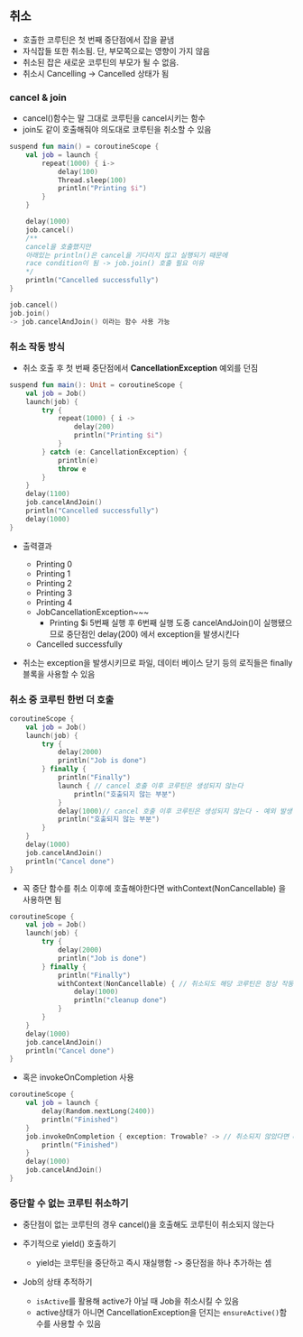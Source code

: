 ## 취소
* 호출한 코루틴은 첫 번째 중단점에서 잡을 끝냄
* 자식잡들 또한 취소됨. 단, 부모쪽으로는 영향이 가지 않음
* 취소된 잡은 새로운 코루틴의 부모가 될 수 없음.
* 취소시 Cancelling -> Cancelled 상태가 됨

### cancel & join
* cancel()함수는 말 그대로 코루틴을 cancel시키는 함수
* join도 같이 호출해줘야 의도대로 코루틴을 취소할 수 있음
```kotlin
suspend fun main() = coroutineScope {
    val job = launch {
        repeat(1000) { i->
            delay(100)
            Thread.sleep(100)
            println("Printing $i")
        }
    }

    delay(1000)
    job.cancel() 
    /** 
    cancel을 호출했지만 
    아래있는 println()은 cancel을 기다리지 않고 실행되기 때문에 
    race condition이 됨 -> job.join() 호출 필요 이유
    */
    println("Cancelled successfully")
}
```

```kotlin
job.cancel()
job.join()
-> job.cancelAndJoin() 이라는 함수 사용 가능
```

### 취소 작동 방식
* 취소 호출 후 첫 번째 중단점에서 **CancellationException** 예외를 던짐
```kotlin
suspend fun main(): Unit = coroutineScope {
    val job = Job()
    launch(job) {
        try {
            repeat(1000) { i ->
                delay(200)
                println("Printing $i")
            }
        } catch (e: CancellationException) {
            println(e)
            throw e
        }
    }
    delay(1100)
    job.cancelAndJoin()
    println("Cancelled successfully")
    delay(1000)
}
```
* 출력결과
    * Printing 0
    * Printing 1
    * Printing 2
    * Printing 3
    * Printing 4
    * JobCancellationException~~~ 
        * Printing $i 5번째 실행 후 6번째 실행 도중 cancelAndJoin()이 실행됐으므로 중단점인 delay(200) 에서 exception을 발생시킨다
    * Cancelled successfully

* 취소는 exception을 발생시키므로 파일, 데이터 베이스 닫기 등의 로직들은 finally 블록을 사용할 수 있음

### 취소 중 코루틴 한번 더 호출
```kotlin 
coroutineScope {
    val job = Job()
    launch(job) {
        try {
            delay(2000)
            println("Job is done")
        } finally {
            println("Finally")
            launch { // cancel 호출 이후 코루틴은 생성되지 않는다
                println("호출되지 않는 부분")
            }
            delay(1000)// cancel 호출 이후 코루틴은 생성되지 않는다 - 예외 발생
            println("호출되지 않는 부분")
        }
    }
    delay(1000)
    job.cancelAndJoin()
    println("Cancel done")
}
```

* 꼭 중단 함수를 취소 이후에 호출해야한다면 withContext(NonCancellable) 을 사용하면 됨
```kotlin 
coroutineScope {
    val job = Job()
    launch(job) {
        try {
            delay(2000)
            println("Job is done")
        } finally {
            println("Finally")
            withContext(NonCancellable) { // 취소되도 해당 코루틴은 정상 작동함
                delay(1000)
                println("cleanup done")
            }
        }
    }
    delay(1000)
    job.cancelAndJoin()
    println("Cancel done")
}
```
* 혹은 invokeOnCompletion 사용
```kotlin 
coroutineScope {
    val job = launch {
        delay(Random.nextLong(2400))
        println("Finished")
    }
    job.invokeOnCompletion { exception: Trowable? -> // 취소되지 않았다면 exception은 null
        println("Finished")
    }
    delay(1000)
    job.cancelAndJoin()
}
```

### 중단할 수 없는 코루틴 취소하기
* 중단점이 없는 코루틴의 경우 cancel()을 호출해도 코루틴이 취소되지 않는다
* 주기적으로 yield() 호출하기
    * yield는 코루틴을 중단하고 즉시 재실행함 -> 중단점을 하나 추가하는 셈

* Job의 상태 추적하기
    * `isActive`를 활용해 active가 아닐 때 Job을 취소시킬 수 있음
    * active상태가 아니면 CancellationException을 던지는 `ensureActive()`함수를 사용할 수 있음